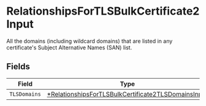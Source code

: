 # RelationshipsForTLSBulkCertificate2Input

All the domains (including wildcard domains) that are listed in any certificate's Subject Alternative Names (SAN) list.


## Fields

| Field                                                                                                                            | Type                                                                                                                             | Required                                                                                                                         | Description                                                                                                                      |
| -------------------------------------------------------------------------------------------------------------------------------- | -------------------------------------------------------------------------------------------------------------------------------- | -------------------------------------------------------------------------------------------------------------------------------- | -------------------------------------------------------------------------------------------------------------------------------- |
| `TLSDomains`                                                                                                                     | [*RelationshipsForTLSBulkCertificate2TLSDomainsInput](../../models/shared/relationshipsfortlsbulkcertificate2tlsdomainsinput.md) | :heavy_minus_sign:                                                                                                               | N/A                                                                                                                              |